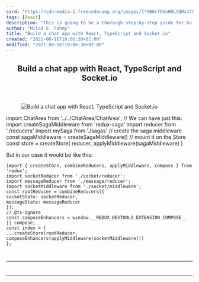 ```yaml
---
card: "https://cdn-media-1.freecodecamp.org/images/1*XB8rYOUoHDLtQHz470IDQw.jpeg"
tags: [React]
description: "This is going to be a thorough step-by-step guide for buildin"
author: "Milad E. Fahmy"
title: "Build a chat app with React, TypeScript and Socket.io"
created: "2021-08-16T10:06:30+02:00"
modified: "2021-08-16T10:06:30+02:00"
---
```

<div class="site-wrapper">
<main id="site-main" class="site-main outer">
<div class="inner">
<article class="post-full post tag-react tag-typescript tag-chat tag-web-development tag-software-development ">
<header class="post-full-header">
<h1 class="post-full-title">Build a chat app with React, TypeScript and Socket.io</h1>
</header>
<figure class="post-full-image">
<picture>
<source media="(max-width: 700px)" sizes="1px" srcset="data:image/gif;base64,R0lGODlhAQABAIAAAAAAAP///yH5BAEAAAAALAAAAAABAAEAAAIBRAA7 1w">
<source media="(min-width: 701px)" sizes="(max-width: 800px) 400px,
(max-width: 1170px) 700px,
1400px" srcset="https://cdn-media-1.freecodecamp.org/images/1*XB8rYOUoHDLtQHz470IDQw.jpeg 300w,
https://cdn-media-1.freecodecamp.org/images/1*XB8rYOUoHDLtQHz470IDQw.jpeg 600w,
https://cdn-media-1.freecodecamp.org/images/1*XB8rYOUoHDLtQHz470IDQw.jpeg 1000w,
https://cdn-media-1.freecodecamp.org/images/1*XB8rYOUoHDLtQHz470IDQw.jpeg 2000w">
<img onerror="this.style.display='none'" src="https://cdn-media-1.freecodecamp.org/images/1*XB8rYOUoHDLtQHz470IDQw.jpeg" alt="Build a chat app with React, TypeScript and Socket.io">
</picture>
</figure>
<section class="post-full-content">
<div class="post-content">
import ChatArea from '../../ChatArea/ChatArea';
// We can have just this:
import createSagaMiddleware from 'redux-saga'
import reducer from './reducers'
import mySaga from './sagas'
// create the saga middleware
const sagaMiddleware = createSagaMiddleware()
// mount it on the Store
const store = createStore(
reducer,
applyMiddleware(sagaMiddleware)
)</code></pre><p>But in our case it would be like this:</p><pre><code>import { createStore, combineReducers, applyMiddleware, compose } from 'redux';
import socketReducer from './socket/reducer';
import messageReducer from './message/reducer';
import socketMiddleware from './socket/middleware';
const rootReducer = combineReducers({
socketState: socketReducer,
messageState: messageReducer
});
// @ts-ignore
const composeEnhancers = window.__REDUX_DEVTOOLS_EXTENSION_COMPOSE__ || compose;
const index = {
...createStore(rootReducer, composeEnhancers(applyMiddleware(socketMiddleware)))
};
</div>
<hr>
<hr>
</section>
</article>
</div>
</main>
</div>
<!-- Google Tag Manager (noscript) -->
<!-- End Google Tag Manager (noscript) -->
